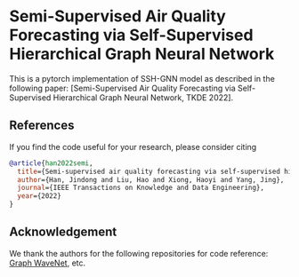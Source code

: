 # Semi-Supervised Air Quality Forecasting via Self-Supervised Hierarchical Graph Neural Network

This is a pytorch implementation of SSH-GNN model as described in the following paper: 
[Semi-Supervised Air Quality Forecasting via Self-Supervised Hierarchical Graph Neural Network, TKDE 2022].

## References
If you find the code useful for your research, please consider citing
```bib
@article{han2022semi,
  title={Semi-supervised air quality forecasting via self-supervised hierarchical graph neural network},
  author={Han, Jindong and Liu, Hao and Xiong, Haoyi and Yang, Jing},
  journal={IEEE Transactions on Knowledge and Data Engineering},
  year={2022}
}
```

## Acknowledgement
We thank the authors for the following repositories for code reference:
[Graph WaveNet](https://github.com/nnzhan/Graph-WaveNet), etc.
